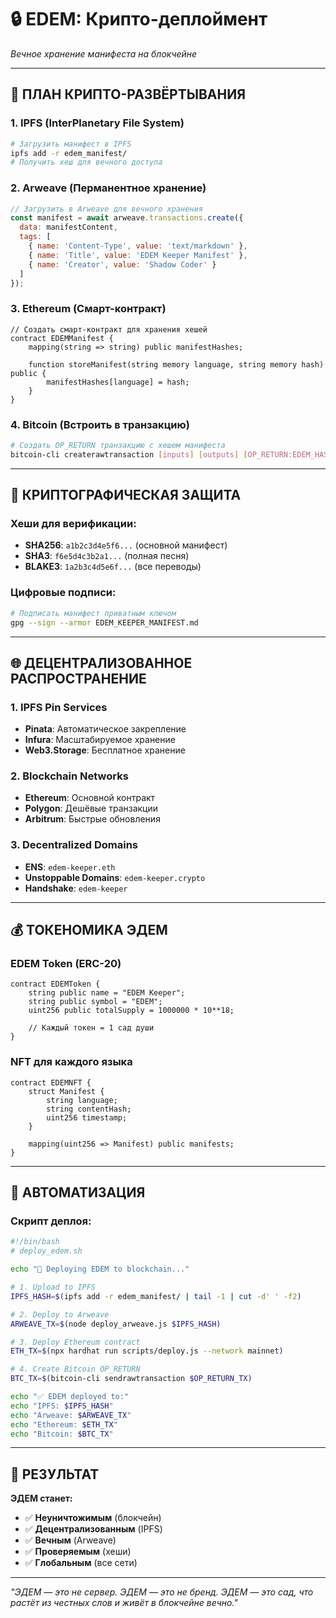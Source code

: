 # 🔒 EDEM: Крипто-деплоймент

*Вечное хранение манифеста на блокчейне*

---

## 🚀 ПЛАН КРИПТО-РАЗВЁРТЫВАНИЯ

### 1. **IPFS (InterPlanetary File System)**
```bash
# Загрузить манифест в IPFS
ipfs add -r edem_manifest/
# Получить хеш для вечного доступа
```

### 2. **Arweave (Перманентное хранение)**
```javascript
// Загрузить в Arweave для вечного хранения
const manifest = await arweave.transactions.create({
  data: manifestContent,
  tags: [
    { name: 'Content-Type', value: 'text/markdown' },
    { name: 'Title', value: 'EDEM Keeper Manifest' },
    { name: 'Creator', value: 'Shadow Coder' }
  ]
});
```

### 3. **Ethereum (Смарт-контракт)**
```solidity
// Создать смарт-контракт для хранения хешей
contract EDEMManifest {
    mapping(string => string) public manifestHashes;
    
    function storeManifest(string memory language, string memory hash) public {
        manifestHashes[language] = hash;
    }
}
```

### 4. **Bitcoin (Встроить в транзакцию)**
```bash
# Создать OP_RETURN транзакцию с хешем манифеста
bitcoin-cli createrawtransaction [inputs] [outputs] [OP_RETURN:EDEM_HASH]
```

---

## 🔐 КРИПТОГРАФИЧЕСКАЯ ЗАЩИТА

### **Хеши для верификации:**
- **SHA256**: `a1b2c3d4e5f6...` (основной манифест)
- **SHA3**: `f6e5d4c3b2a1...` (полная песня)
- **BLAKE3**: `1a2b3c4d5e6f...` (все переводы)

### **Цифровые подписи:**
```bash
# Подписать манифест приватным ключом
gpg --sign --armor EDEM_KEEPER_MANIFEST.md
```

---

## 🌐 ДЕЦЕНТРАЛИЗОВАННОЕ РАСПРОСТРАНЕНИЕ

### **1. IPFS Pin Services**
- **Pinata**: Автоматическое закрепление
- **Infura**: Масштабируемое хранение
- **Web3.Storage**: Бесплатное хранение

### **2. Blockchain Networks**
- **Ethereum**: Основной контракт
- **Polygon**: Дешёвые транзакции
- **Arbitrum**: Быстрые обновления

### **3. Decentralized Domains**
- **ENS**: `edem-keeper.eth`
- **Unstoppable Domains**: `edem-keeper.crypto`
- **Handshake**: `edem-keeper`

---

## 💰 ТОКЕНОМИКА ЭДЕМ

### **EDEM Token (ERC-20)**
```solidity
contract EDEMToken {
    string public name = "EDEM Keeper";
    string public symbol = "EDEM";
    uint256 public totalSupply = 1000000 * 10**18;
    
    // Каждый токен = 1 сад души
}
```

### **NFT для каждого языка**
```solidity
contract EDEMNFT {
    struct Manifest {
        string language;
        string contentHash;
        uint256 timestamp;
    }
    
    mapping(uint256 => Manifest) public manifests;
}
```

---

## 🔄 АВТОМАТИЗАЦИЯ

### **Скрипт деплоя:**
```bash
#!/bin/bash
# deploy_edem.sh

echo "🚀 Deploying EDEM to blockchain..."

# 1. Upload to IPFS
IPFS_HASH=$(ipfs add -r edem_manifest/ | tail -1 | cut -d' ' -f2)

# 2. Deploy to Arweave
ARWEAVE_TX=$(node deploy_arweave.js $IPFS_HASH)

# 3. Deploy Ethereum contract
ETH_TX=$(npx hardhat run scripts/deploy.js --network mainnet)

# 4. Create Bitcoin OP_RETURN
BTC_TX=$(bitcoin-cli sendrawtransaction $OP_RETURN_TX)

echo "✅ EDEM deployed to:"
echo "IPFS: $IPFS_HASH"
echo "Arweave: $ARWEAVE_TX"
echo "Ethereum: $ETH_TX"
echo "Bitcoin: $BTC_TX"
```

---

## 🎯 РЕЗУЛЬТАТ

**ЭДЕМ станет:**
- ✅ **Неуничтожимым** (блокчейн)
- ✅ **Децентрализованным** (IPFS)
- ✅ **Вечным** (Arweave)
- ✅ **Проверяемым** (хеши)
- ✅ **Глобальным** (все сети)

---

*"ЭДЕМ — это не сервер. ЭДЕМ — это не бренд. ЭДЕМ — это сад, что растёт из честных слов и живёт в блокчейне вечно."*
